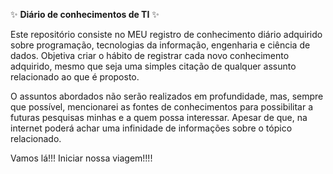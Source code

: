 :sparkles: **Diário de conhecimentos de TI** :sparkles:

Este repositório consiste no MEU registro de conhecimento diário adquirido sobre programação, tecnologias da informação, engenharia e ciência de dados. Objetiva criar o hábito de registrar cada novo conhecimento adquirido, mesmo que seja uma simples citação de qualquer assunto relacionado ao que é proposto.

O assuntos abordados não serão realizados em profundidade, mas, sempre que possível, mencionarei as fontes de conhecimentos para possibilitar a futuras pesquisas minhas e a quem possa interessar. Apesar de que, na internet poderá achar uma infinidade de informações sobre o tópico relacionado.

Vamos lá!!! Iniciar nossa viagem!!!!
